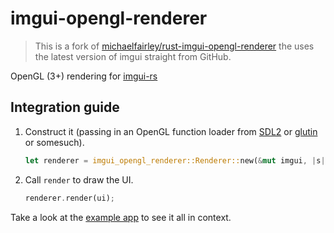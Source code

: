 # imgui-opengl-renderer

> This is a fork of [michaelfairley/rust-imgui-opengl-renderer](https://github.com/michaelfairley/rust-imgui-opengl-renderer)
> the uses the latest version of imgui straight from GitHub.

OpenGL (3+) rendering for [imgui-rs](https://github.com/Gekkio/imgui-rs)

## Integration guide

1. Construct it (passing in an OpenGL function loader from [SDL2](https://github.com/Rust-SDL2/rust-sdl2) or [glutin](https://github.com/tomaka/glutin) or somesuch).
   ```rust
   let renderer = imgui_opengl_renderer::Renderer::new(&mut imgui, |s| video.gl_get_proc_address(s) as _);
   ```
2. Call `render` to draw the UI.
   ```rust
   renderer.render(ui);
   ```

Take a look at the [example app](./examples/demo.rs) to see it all in context.
